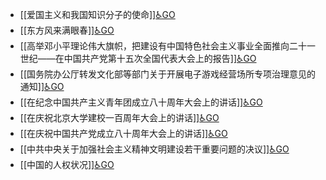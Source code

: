 - [[爱国主义和我国知识分子的使命]][♿GO](./爱国主义和我国知识分子的使命.md.md)
- [[东方风来满眼春]][♿GO](./东方风来满眼春.md.md)
- [[高举邓小平理论伟大旗帜，把建设有中国特色社会主义事业全面推向二十一世纪——在中国共产党第十五次全国代表大会上的报告]][♿GO](./高举邓小平理论伟大旗帜，把建设有中国特色社会主义事业全面推向二十一世纪——在中国共产党第十五次全国代表大会上的报告.md.md)
- [[国务院办公厅转发文化部等部门关于开展电子游戏经营场所专项治理意见的通知]][♿GO](./国务院办公厅转发文化部等部门关于开展电子游戏经营场所专项治理意见的通知.md.md)
- [[在纪念中国共产主义青年团成立八十周年大会上的讲话]][♿GO](./在纪念中国共产主义青年团成立八十周年大会上的讲话.md.md)
- [[在庆祝北京大学建校一百周年大会上的讲话]][♿GO](./在庆祝北京大学建校一百周年大会上的讲话.md.md)
- [[在庆祝中国共产党成立八十周年大会上的讲话]][♿GO](./在庆祝中国共产党成立八十周年大会上的讲话.md.md)
- [[中共中央关于加强社会主义精神文明建设若干重要问题的决议]][♿GO](./中共中央关于加强社会主义精神文明建设若干重要问题的决议.md.md)
- [[中国的人权状况]][♿GO](./中国的人权状况.md.md)

